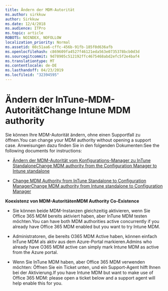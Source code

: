 ```yaml
---
title: Ändern der MDM-Autorität
ms.author: sirkkuw
author: Sirkkuw
ms.date: 12/4/2018
ms.audience: ITPro
ms.topic: article
ROBOTS: NOINDEX, NOFOLLOW
localization_priority: Normal
ms.assetid: 08c51aa6-cffc-456b-91fb-185f0d636afb
ms.openlocfilehash: c869609fa4527f46121eda563e0735378bcb0d3d
ms.sourcegitcommit: 9d78905c512192ffc4675468abd2efc5f2e4baf4
ms.translationtype: MT
ms.contentlocale: de-DE
ms.lasthandoff: 04/23/2019
ms.locfileid: "32394595"
---
```

# <a name="change-intune-mdm-authority"></a><span data-ttu-id="7af3b-102">Ändern der InTune-MDM-Autorität</span><span class="sxs-lookup"><span data-stu-id="7af3b-102">Change Intune MDM authority</span></span>

<span data-ttu-id="7af3b-103">Sie können Ihre MDM-Autorität ändern, ohne einen Supportfall zu öffnen.</span><span class="sxs-lookup"><span data-stu-id="7af3b-103">You can change your MDM authority without opening a support case.</span></span> <span data-ttu-id="7af3b-104">Anweisungen dazu finden Sie in den folgenden Dokumenten:</span><span class="sxs-lookup"><span data-stu-id="7af3b-104">See the following documents for instructions:</span></span>
  
- [<span data-ttu-id="7af3b-105">Ändern der MDM-Autorität vom Konfigurations-Manager zu InTune Standalone</span><span class="sxs-lookup"><span data-stu-id="7af3b-105">Change MDM authority from the Configuration Manager to Intune standalone</span></span>](https://docs.microsoft.com/sccm/mdm/deploy-use/migrate-change-mdm-authority)
    
- [<span data-ttu-id="7af3b-106">Change MDM Authority from InTune Standalone to Configuration Manager</span><span class="sxs-lookup"><span data-stu-id="7af3b-106">Change MDM authority from Intune standalone to Configuration Manager</span></span>](https://docs.microsoft.com/sccm/mdm/deploy-use/change-mdm-authority)
    
 <span data-ttu-id="7af3b-107">**Koexistenz von MDM-Autoritäten**</span><span class="sxs-lookup"><span data-stu-id="7af3b-107">**MDM Authority Co-Existence**</span></span>
  
- <span data-ttu-id="7af3b-108">Sie können beide MDM-Instanzen gleichzeitig aktivieren, wenn Sie Office 365 MDM bereits aktiviert haben, aber InTune MDM testen möchten.</span><span class="sxs-lookup"><span data-stu-id="7af3b-108">You can have both MDM authorities active concurrently if you already have Office 365 MDM enabled but you want to try Intune MDM.</span></span>
    
- <span data-ttu-id="7af3b-109">Administratoren, die bereits O365 MDM Active haben, können einfach InTune MDM als aktiv aus dem Azure-Portal markieren.</span><span class="sxs-lookup"><span data-stu-id="7af3b-109">Admins who already have O365 MDM active can simply mark Intune MDM as active from the Azure portal.</span></span>
    
- <span data-ttu-id="7af3b-110">Wenn Sie InTune MDM haben, aber Office 365 MDM verwenden möchten: Öffnen Sie ein Ticket unten, und ein Support-Agent hilft Ihnen bei der Aktivierung.</span><span class="sxs-lookup"><span data-stu-id="7af3b-110">If you have Intune MDM but want to make use of Office 365 MDM: please open a ticket below and a support agent will help enable this for you.</span></span>
    

